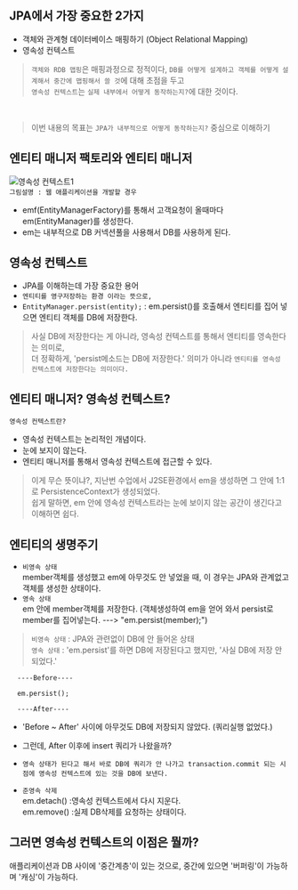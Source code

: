 ## JPA에서 가장 중요한 2가지 
+ 객체와 관계형 데이터베이스 매핑하기 (Object Relational Mapping)
+ 영속성 컨텍스트
> `객체와 RDB 맵핑`은 매핑과정으로 정적이다, `DB를 어떻게 설계하고 객체를 어떻게 설계해서 중간에 맵핑해서 쓸 것`에 대해 초점을 두고 <br>
> `영속성 컨텍스트`는 `실제 내부에서 어떻게 동작하는지?`에 대한 것이다.
<br>

> 이번 내용의 목표는 `JPA가 내부적으로 어떻게 동작하는지?` 중심으로 이해하기

## 엔티티 매니저 팩토리와 엔티티 매니저
![영속성 컨텍스트1](https://user-images.githubusercontent.com/57389368/158953144-45ed46e3-3e9c-45ac-bf86-7afd4eea8fb8.JPG) <br>
``` 그림설명 : 웹 애플리케이션을 개발할 경우 ```
+ emf(EntityManagerFactory)를 통해서 고객요청이 올때마다 em(EntityManager)를 생성한다.
+ em는 내부적으로  DB 커넥션풀을 사용해서 DB를 사용하게 된다.

## 영속성 컨텍스트
+ JPA를 이해하는데 가장 중요한 용어
+ ``` 엔티티를 영구저장하는 환경 이라는 뜻으로, ```
+ ``` EntityManager.persist(entity); ``` : em.persist()를 호출해서 엔티티를 집어 넣으면 엔티티 객체를 DB에 저장한다. 

> 사실 DB에 저장한다는 게 아니라, 영속성 컨텍스트를 통해서 엔티티를 영속한다는 의미로, <br> 더 정확하게, 'persist메소드는 DB에 저장한다.' 의미가 아니라 ``` 엔티티를 영속성 컨텍스트에 저장한다는 의미이다. ```

## 엔티티 매니저? 영속성 컨텍스트?
``` 영속성 컨텍스트란? ``` 
+ 영속성 컨텍스트는 논리적인 개념이다.
+ 눈에 보지이 않는다.
+ 엔티티 매니저를 통해서 영속성 컨텍스트에 접근할 수 있다.

> 이게 무슨 뜻이냐?, 지난번 수업에서 J2SE환경에서 em을 생성하면 그 안에 1:1로 PersistenceContext가 생성되었다. <br> 쉽게 말하면, em 안에 영속성 컨텍스트라는 눈에 보이지 않는 공간이 생긴다고 이해하면 쉽다.

## 엔티티의 생명주기
+ ``` 비영속 상태 ``` <br> member객체를 생성했고 em에 아무것도 안 넣었을 때, 이 경우는 JPA와 관계없고 객체를 생성한 상태이다.
+  ``` 영속 상태 ``` <br> em 안에 member객체를 저장한다. (객체생성하여 em을 얻어 와서 persist로 member를 집어넣는다. ---> "em.persist(member);")
> `비영속 상태` : JPA와 관련없이 DB에 안 들어온 상태 <br>  `영속 상태` : 'em.persist'를 하면 DB에 저장된다고 했지만, '사실 DB에 저장 안 되었다.' 
``` 
  ----Before---- 

  em.persist(); 
  
  ----After----
```

+ 'Before ~ After' 사이에 아무것도 DB에 저장되지 않았다. (쿼리실행 없었다.)
+ 그런데, After 이후에 insert 쿼리가 나왔을까?
+ ``` 영속 상태가 된다고 해서 바로 DB에 쿼리가 안 나가고 transaction.commit 되는 시점에 영속성 컨텍스트에 있는 것을 DB에 보낸다. ```

+ ```준영속 삭제 ``` <br> em.detach() :영속성 컨텍스트에서 다시 지운다. <br> em.remove() :실제 DB삭제를 요청하는 상태이다.

## 그러면 영속성 컨텍스트의 이점은 뭘까?
애플리케이션과 DB 사이에 '중간계층'이 있는 것으로, 중간에 있으면 '버퍼링'이 가능하며 '캐싱'이 가능하다.
